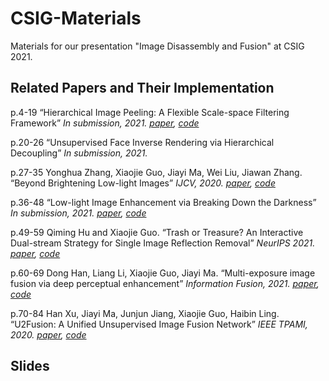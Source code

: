 # CSIG-Materials
Materials for our presentation "Image Disassembly and Fusion" at CSIG 2021.

## Related Papers and Their Implementation
p.4-19 “Hierarchical Image Peeling: A Flexible Scale-space Filtering Framework” *In submission, 2021. [paper](https://arxiv.org/abs/2104.01534), [code](https://github.com/ForawardStar/HIPe)*

p.20-26 “Unsupervised Face Inverse Rendering via Hierarchical Decoupling” *In submission, 2021.*

p.27-35 Yonghua Zhang, Xiaojie Guo, Jiayi Ma, Wei Liu, Jiawan Zhang. “Beyond Brightening Low-light Images” *IJCV, 2020. [paper](https://link.springer.com/article/10.1007/s11263-020-01407-x), [code](https://github.com/zhangyhuaee/KinD_plus)*

p.36-48 “Low-light Image Enhancement via Breaking Down the Darkness” *In submission, 2021. [paper](https://arxiv.org/abs/2111.15557), [code](https://github.com/mingcv/Bread)*

p.49-59 Qiming Hu and Xiaojie Guo. “Trash or Treasure? An Interactive Dual-stream Strategy for Single Image Reflection Removal” *NeurIPS 2021. [paper](https://arxiv.org/abs/2110.10546), [code](https://github.com/mingcv/YTMT-Strategy)*

p.60-69 Dong Han, Liang Li, Xiaojie Guo, Jiayi Ma. “Multi-exposure image fusion via deep perceptual enhancement” *Information Fusion, 2021.
 [paper](https://www.sciencedirect.com/science/article/pii/S1566253521002049), [code](https://github.com/dongdong4fei/DPE-MEF)*

p.70-84 Han Xu, Jiayi Ma, Junjun Jiang, Xiaojie Guo, Haibin Ling. “U2Fusion: A Unified Unsupervised Image Fusion Network” *IEEE TPAMI, 2020.
 [paper](https://ieeexplore.ieee.org/document/9151265), [code](https://github.com/hanna-xu/U2Fusion)*
 
 ## Slides
 

